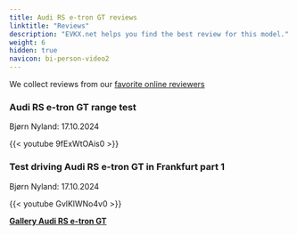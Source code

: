 ```yaml
---
title: Audi RS e-tron GT reviews
linktitle: "Reviews"
description: "EVKX.net helps you find the best review for this model."
weight: 6
hidden: true
navicon: bi-person-video2
---
```

We collect reviews from our [favorite online reviewers](../../../../../guides/evreviewers/)

<div class="container text-center shadow p-2 pe-4 mb-5 bg-body-tertiary rounded border">
<h3>Audi RS e-tron GT range test</h3>
<p>Bjørn Nyland: 17.10.2024</p>

{{< youtube 9fExWtOAis0 >}}

</div>
<div class="container text-center shadow p-2 pe-4 mb-5 bg-body-tertiary rounded border">
<h3>Test driving Audi RS e-tron GT in Frankfurt part 1</h3>
<p>Bjørn Nyland: 17.10.2024</p>

{{< youtube GvlKlWNo4v0 >}}

</div>
<div class="mt-3 mb-3">
<a href="../gallery/" class="text-decoration-none text-black">
<strong><i class="bi-arrow-left"></i>Gallery  </strong>
</a>
<a href="../" class="text-decoration-none text-black float-end">
<strong>Audi RS e-tron GT <i class="bi-arrow-right"></i></strong>
</a>
</div>
